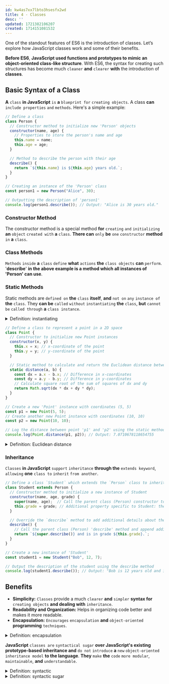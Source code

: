 ```yaml
---
id: kw4as7xx7lbto3hsesfx2wd
title: 4 - Classes
desc: ''
updated: 1721382106207
created: 1714151081532
---
```


One of the standout features of ES6 is the introduction of classes. Let’s explore how JavaScript classes work and some of their benefits.

**Before ES6**, **JavaScript used functions and prototypes to mimic an object-oriented class-like structure**. With ES6, the syntax for creating such structures has become much `cleaner` **and** `clearer` **with** the introduction of **classes**.

## Basic Syntax of a Class

**A** `class` **in JavaScript** `is` **a** `blueprint for` `creating objects`. A class **can** `include properties` `and` `methods`. Here's a simple example:

```javascript
// Define a class
class Person {
  // Constructor method to initialize new 'Person' objects
  constructor(name, age) {
    // Properties to store the person's name and age
    this.name = name;
    this.age = age;
  }

  // Method to describe the person with their age
  describe() {
    return `${this.name} is ${this.age} years old.`;
  }
}

// Creating an instance of the 'Person' class
const person1 = new Person("Alice", 30);

// Outputting the description of 'person1'
console.log(person1.describe()); // Output: "Alice is 30 years old."
```

### Constructor Method

The constructor method is a special method **for** `creating` `and` `initializing` **an** `object` `created with` **a** `class`. **There can** `only` **be** `one` `constructor` **method** `in` **a** `class`.

### Class Methods

`Methods` `inside` **a** `class` `define` **what** `actions` **the** `class objects` **can** `perform`. '**describe**' **in the above example is a method which all instances of 'Person' can use**.

### Static Methods

Static methods are `defined on` **the** `class` **itself**, **and** `not on` `any` `instance of` **the** `class`. They **can be** `called` `without` `instantiating` **the** `class`, **but** `cannot be` `called through` **a** `class instance`.



<!-- start of 'instantiating' section -->
<details>
    <summary>Definition: instantiating</summary>

#
Instantiating **is like** `making` **an** `actual item` `from` **a** `blueprint`. **In computer programming**, when you instantiate a class, **you** `create` **an** `actual object` `from` **a** `set of` `instructions` `or` `template` `defined in` **the** `class`. This `object` then `has` **its** `own` **specific** `characteristics` **and can** `perform` **certain** `actions` `defined by` **the** `class`.

---
</details>
<!-- end of 'instantiating' section -->



```javascript
// Define a class to represent a point in a 2D space
class Point {
  // Constructor to initialize new Point instances
  constructor(x, y) {
    this.x = x; // x-coordinate of the point
    this.y = y; // y-coordinate of the point
  }

  // Static method to calculate and return the Euclidean distance between two points
  static distance(a, b) {
    const dx = a.x - b.x; // Difference in x-coordinates
    const dy = a.y - b.y; // Difference in y-coordinates
    // Calculate square root of the sum of squares of dx and dy
    return Math.sqrt(dx * dx + dy * dy);
  }
}

// Create a new 'Point' instance with coordinates (5, 5)
const p1 = new Point(5, 5);
// Create another new Point instance with coordinates (10, 10)
const p2 = new Point(10, 10);

// Log the distance between point 'p1' and 'p2' using the static method 'distance'
console.log(Point.distance(p1, p2)); // Output: 7.0710678118654755
```



<!-- start of 'euclidean distance' section -->
<details>
    <summary>Definition: Euclidean distance</summary>

#
The Euclidean distance **is the** `term` **used** `to describe` **the** `straight-line` `distance` `between` `two points` `in space`. **This distance is calculated using a formula derived from the Pythagorean theorem**, which most people learn in basic geometry.

---
</details>
<!-- end of 'euclidean distance' section -->



### Inheritance

`Classes` **in JavaScript** `support` `inheritance` **through the** `extends keyword`, `allowing` **one** `class to` `inherit` `from another`.

```javascript
// Define a class `Student` which extends the `Person` class to inherit its properties and methods
class Student extends Person {
  // Constructor method to initialize a new instance of Student
  constructor(name, age, grade) {
    super(name, age);  // Call the parent class (Person) constructor to initialize name and age
    this.grade = grade; // Additional property specific to Student: their current grade in school
  }

  // Override the `describe` method to add additional details about the student
  describe() {
    // Call the parent class (Person) 'describe' method and append additional student-specific information
    return `${super.describe()} and is in grade ${this.grade}.`;
  }
}

// Create a new instance of 'Student'
const student1 = new Student("Bob", 12, 7);

// Output the description of the student using the describe method
console.log(student1.describe()); // Output: "Bob is 12 years old and is in grade 7."
```

## Benefits

- **Simplicity:** `Classes` provide a much `clearer` **and** `simpler` **syntax for** `creating objects` **and dealing with** `inheritance`.
- **Readability and Organization:** Helps in organizing code better and makes it more readable.
- **Encapsulation:** `Encourages` `encapsulation` **and** `object-oriented` **programming** `techniques`.



<!-- start of 'encapsulation' section -->
<details>
    <summary>Definition: encapsulation</summary>

#
Encapsulation **is a** `concept in` `object-oriented` `programming` `where data` `and` **the** `methods that` `work on` `that data` `are wrapped together` `in one unit`, **called** `a class`. It also **involves keeping some parts of a class hidden from the outside**, **so they can't be changed unexpectedly**. This **helps in managing complexity and ensuring that data is used safely and correctly**.

---
</details>
<!-- end of 'encapsulation' section -->



**JavaScript** `classes are` `syntactical sugar` **over JavaScript's existing prototype-based inheritance and** `do not` `introduce` **a** `new` `object-oriented` `inheritance model` **to the language**. **They** `make` **the** `code` `more modular`, `maintainable`, **and** `understandable`.



<!-- start of 'syntactic' section -->
<details>
    <summary>Definition: syntactic</summary>

#
"Syntactic" **refers to the** `rules` `and` `structures` **used** `to organize` `words into` `sentences` **in a language**. **In programming**, it pertains to the **rules that determine how code must be structured to be valid and understood by a computer**.

---
</details>
<!-- end of 'syntactic' section -->



<!-- start of 'syntactic sugar' section -->
<details>
    <summary>Definition: syntactic sugar</summary>

#
Syntactic sugar **refers to** `features in` **a** `programming language` `that make` `code` `easier to` `write` `and` `read` `but don't` `add any` `new functionality`. It's **like a shortcut** that makes code clearer without changing what it does. For **example**, **shortcuts that let you write loops or conditions** in a simpler way are considered syntactic sugar.

---
</details>
<!-- end of 'syntactic sugar' section -->